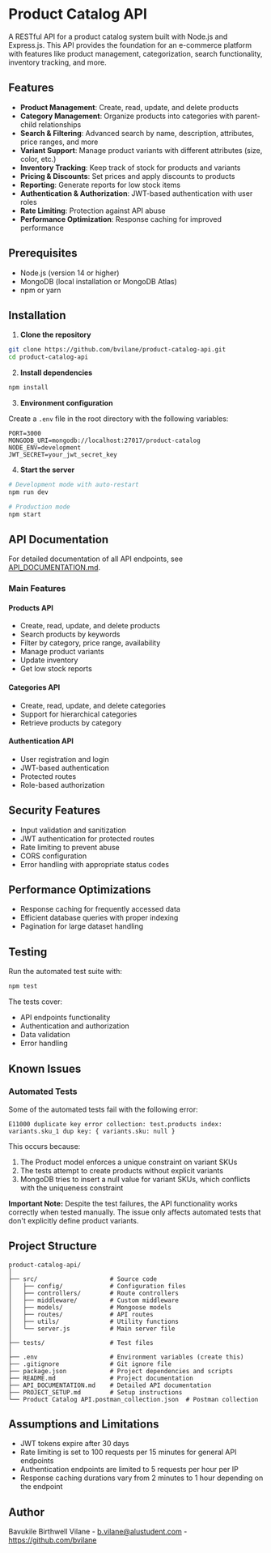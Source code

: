 # Product Catalog API

A RESTful API for a product catalog system built with Node.js and Express.js. This API provides the foundation for an e-commerce platform with features like product management, categorization, search functionality, inventory tracking, and more.

## Features

- **Product Management**: Create, read, update, and delete products
- **Category Management**: Organize products into categories with parent-child relationships
- **Search & Filtering**: Advanced search by name, description, attributes, price ranges, and more
- **Variant Support**: Manage product variants with different attributes (size, color, etc.)
- **Inventory Tracking**: Keep track of stock for products and variants
- **Pricing & Discounts**: Set prices and apply discounts to products
- **Reporting**: Generate reports for low stock items
- **Authentication & Authorization**: JWT-based authentication with user roles
- **Rate Limiting**: Protection against API abuse
- **Performance Optimization**: Response caching for improved performance

## Prerequisites

- Node.js (version 14 or higher)
- MongoDB (local installation or MongoDB Atlas)
- npm or yarn

## Installation

1. **Clone the repository**

```bash
git clone https://github.com/bvilane/product-catalog-api.git
cd product-catalog-api
```

2. **Install dependencies**

```bash
npm install
```

3. **Environment configuration**

Create a `.env` file in the root directory with the following variables:

```
PORT=3000
MONGODB_URI=mongodb://localhost:27017/product-catalog
NODE_ENV=development
JWT_SECRET=your_jwt_secret_key
```

4. **Start the server**

```bash
# Development mode with auto-restart
npm run dev

# Production mode
npm start
```

## API Documentation

For detailed documentation of all API endpoints, see [API_DOCUMENTATION.md](./API_DOCUMENTATION.md).

### Main Features

#### Products API
- Create, read, update, and delete products
- Search products by keywords
- Filter by category, price range, availability
- Manage product variants
- Update inventory
- Get low stock reports

#### Categories API
- Create, read, update, and delete categories
- Support for hierarchical categories
- Retrieve products by category

#### Authentication API
- User registration and login
- JWT-based authentication
- Protected routes
- Role-based authorization

## Security Features

- Input validation and sanitization
- JWT authentication for protected routes
- Rate limiting to prevent abuse
- CORS configuration
- Error handling with appropriate status codes

## Performance Optimizations

- Response caching for frequently accessed data
- Efficient database queries with proper indexing
- Pagination for large dataset handling

## Testing

Run the automated test suite with:

```bash
npm test
```

The tests cover:
- API endpoints functionality
- Authentication and authorization
- Data validation
- Error handling

## Known Issues

### Automated Tests

Some of the automated tests fail with the following error:
```
E11000 duplicate key error collection: test.products index: variants.sku_1 dup key: { variants.sku: null }
```

This occurs because:
1. The Product model enforces a unique constraint on variant SKUs
2. The tests attempt to create products without explicit variants
3. MongoDB tries to insert a null value for variant SKUs, which conflicts with the uniqueness constraint

**Important Note:** Despite the test failures, the API functionality works correctly when tested manually. The issue only affects automated tests that don't explicitly define product variants.

## Project Structure

```
product-catalog-api/
│
├── src/                    # Source code
│   ├── config/             # Configuration files
│   ├── controllers/        # Route controllers
│   ├── middleware/         # Custom middleware
│   ├── models/             # Mongoose models
│   ├── routes/             # API routes
│   ├── utils/              # Utility functions
│   └── server.js           # Main server file
│
├── tests/                  # Test files
│
├── .env                    # Environment variables (create this)
├── .gitignore              # Git ignore file
├── package.json            # Project dependencies and scripts
├── README.md               # Project documentation
├── API_DOCUMENTATION.md    # Detailed API documentation
├── PROJECT_SETUP.md        # Setup instructions
└── Product Catalog API.postman_collection.json  # Postman collection
```

## Assumptions and Limitations

- JWT tokens expire after 30 days
- Rate limiting is set to 100 requests per 15 minutes for general API endpoints
- Authentication endpoints are limited to 5 requests per hour per IP
- Response caching durations vary from 2 minutes to 1 hour depending on the endpoint

## Author

Bavukile Birthwell Vilane - b.vilane@alustudent.com - https://github.com/bvilane